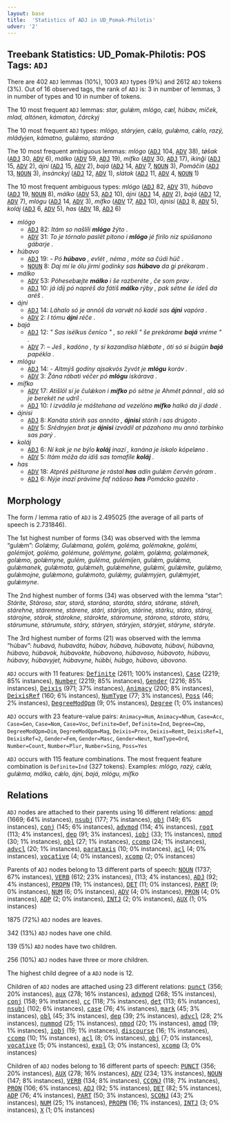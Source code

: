```yaml
---
layout: base
title:  'Statistics of ADJ in UD_Pomak-Philotis'
udver: '2'
---
```


## Treebank Statistics: UD_Pomak-Philotis: POS Tags: `ADJ`

There are 402 `ADJ` lemmas (10%), 1003 `ADJ` types (9%) and 2612 `ADJ` tokens (3%).
Out of 16 observed tags, the rank of `ADJ` is: 3 in number of lemmas, 3 in number of types and 10 in number of tokens.

The 10 most frequent `ADJ` lemmas: <em>star, gulǽm, mlógo, cæl, húbav, míček, mlad, altónen, kámaton, čárckyj</em>

The 10 most frequent `ADJ` types:  <em>mlógo, stáryjen, cǽla, gulǽma, cǽlo, razý, mládyjen, kámatno, gulǽmo, starána</em>

The 10 most frequent ambiguous lemmas: <em>mlógo</em> (<tt><a href="qpm_philotis-pos-ADJ.html">ADJ</a></tt> 104, <tt><a href="qpm_philotis-pos-ADV.html">ADV</a></tt> 38), <em>tǿšak</em> (<tt><a href="qpm_philotis-pos-ADJ.html">ADJ</a></tt> 30, <tt><a href="qpm_philotis-pos-ADV.html">ADV</a></tt> 6), <em>málko</em> (<tt><a href="qpm_philotis-pos-ADV.html">ADV</a></tt> 59, <tt><a href="qpm_philotis-pos-ADJ.html">ADJ</a></tt> 19), <em>mífko</em> (<tt><a href="qpm_philotis-pos-ADV.html">ADV</a></tt> 30, <tt><a href="qpm_philotis-pos-ADJ.html">ADJ</a></tt> 17), <em>ikinǧí</em> (<tt><a href="qpm_philotis-pos-ADJ.html">ADJ</a></tt> 15, <tt><a href="qpm_philotis-pos-ADV.html">ADV</a></tt> 2), <em>ájni</em> (<tt><a href="qpm_philotis-pos-ADJ.html">ADJ</a></tt> 15, <tt><a href="qpm_philotis-pos-ADV.html">ADV</a></tt> 2), <em>bajá</em> (<tt><a href="qpm_philotis-pos-ADJ.html">ADJ</a></tt> 14, <tt><a href="qpm_philotis-pos-ADV.html">ADV</a></tt> 7, <tt><a href="qpm_philotis-pos-NOUN.html">NOUN</a></tt> 3), <em>Pomáčin</em> (<tt><a href="qpm_philotis-pos-ADJ.html">ADJ</a></tt> 13, <tt><a href="qpm_philotis-pos-NOUN.html">NOUN</a></tt> 3), <em>insánckyj</em> (<tt><a href="qpm_philotis-pos-ADJ.html">ADJ</a></tt> 12, <tt><a href="qpm_philotis-pos-ADV.html">ADV</a></tt> 1), <em>slátak</em> (<tt><a href="qpm_philotis-pos-ADJ.html">ADJ</a></tt> 11, <tt><a href="qpm_philotis-pos-ADV.html">ADV</a></tt> 4, <tt><a href="qpm_philotis-pos-NOUN.html">NOUN</a></tt> 1)

The 10 most frequent ambiguous types:  <em>mlógo</em> (<tt><a href="qpm_philotis-pos-ADJ.html">ADJ</a></tt> 82, <tt><a href="qpm_philotis-pos-ADV.html">ADV</a></tt> 31), <em>húbavo</em> (<tt><a href="qpm_philotis-pos-ADJ.html">ADJ</a></tt> 19, <tt><a href="qpm_philotis-pos-NOUN.html">NOUN</a></tt> 8), <em>málko</em> (<tt><a href="qpm_philotis-pos-ADV.html">ADV</a></tt> 53, <tt><a href="qpm_philotis-pos-ADJ.html">ADJ</a></tt> 10), <em>ájni</em> (<tt><a href="qpm_philotis-pos-ADJ.html">ADJ</a></tt> 14, <tt><a href="qpm_philotis-pos-ADV.html">ADV</a></tt> 2), <em>bajá</em> (<tt><a href="qpm_philotis-pos-ADJ.html">ADJ</a></tt> 12, <tt><a href="qpm_philotis-pos-ADV.html">ADV</a></tt> 7), <em>mlógu</em> (<tt><a href="qpm_philotis-pos-ADJ.html">ADJ</a></tt> 14, <tt><a href="qpm_philotis-pos-ADV.html">ADV</a></tt> 3), <em>mífko</em> (<tt><a href="qpm_philotis-pos-ADV.html">ADV</a></tt> 17, <tt><a href="qpm_philotis-pos-ADJ.html">ADJ</a></tt> 10), <em>ájnisi</em> (<tt><a href="qpm_philotis-pos-ADJ.html">ADJ</a></tt> 8, <tt><a href="qpm_philotis-pos-ADV.html">ADV</a></tt> 5), <em>koláj</em> (<tt><a href="qpm_philotis-pos-ADJ.html">ADJ</a></tt> 6, <tt><a href="qpm_philotis-pos-ADV.html">ADV</a></tt> 5), <em>has</em> (<tt><a href="qpm_philotis-pos-ADV.html">ADV</a></tt> 18, <tt><a href="qpm_philotis-pos-ADJ.html">ADJ</a></tt> 6)


* <em>mlógo</em>
  * <tt><a href="qpm_philotis-pos-ADJ.html">ADJ</a></tt> 82: <em>Itám so našlíli <b>mlógo</b> žýto .</em>
  * <tt><a href="qpm_philotis-pos-ADV.html">ADV</a></tt> 31: <em>To je tórnalo paslét pítono i <b>mlógo</b> jé fírilo niz spúšanono gábarje .</em>
* <em>húbavo</em>
  * <tt><a href="qpm_philotis-pos-ADJ.html">ADJ</a></tt> 19: <em>- Pó <b>húbavo</b> , evlét , néma , móte sa čúdi hüč .</em>
  * <tt><a href="qpm_philotis-pos-NOUN.html">NOUN</a></tt> 8: <em>Daj mí le ólu jirmí godínky sas <b>húbavo</b> da gi prékaram .</em>
* <em>málko</em>
  * <tt><a href="qpm_philotis-pos-ADV.html">ADV</a></tt> 53: <em>Póhesebæjte <b>málko</b> i še razberéte , če som prav .</em>
  * <tt><a href="qpm_philotis-pos-ADJ.html">ADJ</a></tt> 10: <em>já ídij pó napréš da fátiš <b>málko</b> rýby , pak sétne še ídeš da aréš .</em>
* <em>ájni</em>
  * <tt><a href="qpm_philotis-pos-ADJ.html">ADJ</a></tt> 14: <em>Láhalo só je annóš da varvǿt nó kadé sas <b>ájni</b> vapóra .</em>
  * <tt><a href="qpm_philotis-pos-ADV.html">ADV</a></tt> 2: <em>I tómu <b>ájni</b> réče .</em>
* <em>bajá</em>
  * <tt><a href="qpm_philotis-pos-ADJ.html">ADJ</a></tt> 12: <em>" Sas isélkus čeníco " , so reklí " še prekárame <b>bajá</b> vréme " .</em>
  * <tt><a href="qpm_philotis-pos-ADV.html">ADV</a></tt> 7: <em>– Ješ , kadóno , ty sí kazandísa hlǽbate , óti só si búgün <b>bajá</b> papékla .</em>
* <em>mlógu</em>
  * <tt><a href="qpm_philotis-pos-ADJ.html">ADJ</a></tt> 14: <em>- Altmýš godíny ajsakvós žyvót je <b>mlógu</b> koráv .</em>
  * <tt><a href="qpm_philotis-pos-ADV.html">ADV</a></tt> 3: <em>Žána rábati véčer pó <b>mlógu</b> iskárava .</em>
* <em>mífko</em>
  * <tt><a href="qpm_philotis-pos-ADV.html">ADV</a></tt> 17: <em>Atišlól sí je čulǽkon i <b>mífko</b> pó sétne je Ahmét pánnal , alá só je berekét ne udríl .</em>
  * <tt><a href="qpm_philotis-pos-ADJ.html">ADJ</a></tt> 10: <em>I izvádila je máštehana ad vezelóno <b>mífko</b> halkó da jí dadé .</em>
* <em>ájnisi</em>
  * <tt><a href="qpm_philotis-pos-ADJ.html">ADJ</a></tt> 8: <em>Kanáta stórih sas annóto , <b>ájnisi</b> stórih i sas drúgoto .</em>
  * <tt><a href="qpm_philotis-pos-ADV.html">ADV</a></tt> 5: <em>Srédnyjen brat je <b>ájnisi</b> izvádil at pázahono mu annó tarbínko sas parý .</em>
* <em>koláj</em>
  * <tt><a href="qpm_philotis-pos-ADJ.html">ADJ</a></tt> 6: <em>Ní kak je ne býlo <b>koláj</b> inazí , kanána je ískalo kópeløno .</em>
  * <tt><a href="qpm_philotis-pos-ADV.html">ADV</a></tt> 5: <em>Itám móža da ídiš sas tomafíle <b>koláj</b> .</em>
* <em>has</em>
  * <tt><a href="qpm_philotis-pos-ADV.html">ADV</a></tt> 18: <em>Atpréš péšturane je rástal <b>has</b> adín gulǽm červén góram .</em>
  * <tt><a href="qpm_philotis-pos-ADJ.html">ADJ</a></tt> 6: <em>Nýje inazí právime faf nášoso <b>has</b> Pomácko gazéto .</em>

## Morphology

The form / lemma ratio of `ADJ` is 2.495025 (the average of all parts of speech is 2.731846).

The 1st highest number of forms (34) was observed with the lemma “gulǽm”: <em>Golǽmy, Gulǽmana, golém, goléma, golémakne, golémi, golémijot, golémo, golémune, golémyne, golǽm, golǽma, golǽmanek, golǽmo, golǽmyne, gulém, guléma, gulémijen, gulǽm, gulǽma, gulǽmanek, gulǽmata, gulǽmeh, gulǽmehne, gulǽmi, gulǽmite, gulǽmo, gulǽmojne, gulǽmono, gulǽmoto, gulǽmy, gulǽmyjen, gulǽmyjet, gulǽmyne</em>.

The 2nd highest number of forms (34) was observed with the lemma “star”: <em>Stárite, Stároso, star, stará, starána, staráta, stára, stárane, stáreh, stárehne, stáremne, stárene, stári, stárijon, stárine, stárku, stáro, stároj, stárojne, stárok, stárokne, stárokte, stáromune, stárono, stároto, stáru, stárumune, stárumute, stáry, stáryen, stáryjen, stáryjet, stáryne, stáryte</em>.

The 3rd highest number of forms (21) was observed with the lemma “húbav”: <em>hubavá, hubaváta, húbav, húbava, húbavata, húbavi, húbavna, húbavo, húbavok, húbavokte, húbavono, húbavoso, húbavoto, húbavu, húbavy, húbavyjet, húbavyne, húbbi, húbgo, húbovo, úbovono</em>.

`ADJ` occurs with 11 features: <tt><a href="qpm_philotis-feat-Definite.html">Definite</a></tt> (2611; 100% instances), <tt><a href="qpm_philotis-feat-Case.html">Case</a></tt> (2219; 85% instances), <tt><a href="qpm_philotis-feat-Number.html">Number</a></tt> (2219; 85% instances), <tt><a href="qpm_philotis-feat-Gender.html">Gender</a></tt> (2216; 85% instances), <tt><a href="qpm_philotis-feat-Deixis.html">Deixis</a></tt> (971; 37% instances), <tt><a href="qpm_philotis-feat-Animacy.html">Animacy</a></tt> (200; 8% instances), <tt><a href="qpm_philotis-feat-DeixisRef.html">DeixisRef</a></tt> (160; 6% instances), <tt><a href="qpm_philotis-feat-NumType.html">NumType</a></tt> (77; 3% instances), <tt><a href="qpm_philotis-feat-Poss.html">Poss</a></tt> (46; 2% instances), <tt><a href="qpm_philotis-feat-DegreeModQpm.html">DegreeModQpm</a></tt> (9; 0% instances), <tt><a href="qpm_philotis-feat-Degree.html">Degree</a></tt> (1; 0% instances)

`ADJ` occurs with 23 feature-value pairs: `Animacy=Hum`, `Animacy=Nhum`, `Case=Acc`, `Case=Gen`, `Case=Nom`, `Case=Voc`, `Definite=Def`, `Definite=Ind`, `Degree=Cmp`, `DegreeModQpm=Dim`, `DegreeModQpm=Mag`, `Deixis=Prox`, `Deixis=Remt`, `DeixisRef=1`, `DeixisRef=2`, `Gender=Fem`, `Gender=Masc`, `Gender=Neut`, `NumType=Ord`, `Number=Count`, `Number=Plur`, `Number=Sing`, `Poss=Yes`

`ADJ` occurs with 115 feature combinations.
The most frequent feature combination is `Definite=Ind` (327 tokens).
Examples: <em>mlógo, razý, cǽla, gulǽma, málko, cǽlo, ájni, bajá, mlógu, mífko</em>


## Relations

`ADJ` nodes are attached to their parents using 16 different relations: <tt><a href="qpm_philotis-dep-amod.html">amod</a></tt> (1669; 64% instances), <tt><a href="qpm_philotis-dep-nsubj.html">nsubj</a></tt> (177; 7% instances), <tt><a href="qpm_philotis-dep-obj.html">obj</a></tt> (149; 6% instances), <tt><a href="qpm_philotis-dep-conj.html">conj</a></tt> (145; 6% instances), <tt><a href="qpm_philotis-dep-advmod.html">advmod</a></tt> (114; 4% instances), <tt><a href="qpm_philotis-dep-root.html">root</a></tt> (113; 4% instances), <tt><a href="qpm_philotis-dep-dep.html">dep</a></tt> (91; 3% instances), <tt><a href="qpm_philotis-dep-iobj.html">iobj</a></tt> (33; 1% instances), <tt><a href="qpm_philotis-dep-nmod.html">nmod</a></tt> (30; 1% instances), <tt><a href="qpm_philotis-dep-obl.html">obl</a></tt> (27; 1% instances), <tt><a href="qpm_philotis-dep-ccomp.html">ccomp</a></tt> (24; 1% instances), <tt><a href="qpm_philotis-dep-advcl.html">advcl</a></tt> (20; 1% instances), <tt><a href="qpm_philotis-dep-parataxis.html">parataxis</a></tt> (10; 0% instances), <tt><a href="qpm_philotis-dep-acl.html">acl</a></tt> (4; 0% instances), <tt><a href="qpm_philotis-dep-vocative.html">vocative</a></tt> (4; 0% instances), <tt><a href="qpm_philotis-dep-xcomp.html">xcomp</a></tt> (2; 0% instances)

Parents of `ADJ` nodes belong to 13 different parts of speech: <tt><a href="qpm_philotis-pos-NOUN.html">NOUN</a></tt> (1737; 67% instances), <tt><a href="qpm_philotis-pos-VERB.html">VERB</a></tt> (612; 23% instances),  (113; 4% instances), <tt><a href="qpm_philotis-pos-ADJ.html">ADJ</a></tt> (92; 4% instances), <tt><a href="qpm_philotis-pos-PROPN.html">PROPN</a></tt> (19; 1% instances), <tt><a href="qpm_philotis-pos-DET.html">DET</a></tt> (11; 0% instances), <tt><a href="qpm_philotis-pos-PART.html">PART</a></tt> (9; 0% instances), <tt><a href="qpm_philotis-pos-NUM.html">NUM</a></tt> (6; 0% instances), <tt><a href="qpm_philotis-pos-ADV.html">ADV</a></tt> (4; 0% instances), <tt><a href="qpm_philotis-pos-PRON.html">PRON</a></tt> (4; 0% instances), <tt><a href="qpm_philotis-pos-ADP.html">ADP</a></tt> (2; 0% instances), <tt><a href="qpm_philotis-pos-INTJ.html">INTJ</a></tt> (2; 0% instances), <tt><a href="qpm_philotis-pos-AUX.html">AUX</a></tt> (1; 0% instances)

1875 (72%) `ADJ` nodes are leaves.

342 (13%) `ADJ` nodes have one child.

139 (5%) `ADJ` nodes have two children.

256 (10%) `ADJ` nodes have three or more children.

The highest child degree of a `ADJ` node is 12.

Children of `ADJ` nodes are attached using 23 different relations: <tt><a href="qpm_philotis-dep-punct.html">punct</a></tt> (356; 20% instances), <tt><a href="qpm_philotis-dep-aux.html">aux</a></tt> (278; 16% instances), <tt><a href="qpm_philotis-dep-advmod.html">advmod</a></tt> (268; 15% instances), <tt><a href="qpm_philotis-dep-conj.html">conj</a></tt> (158; 9% instances), <tt><a href="qpm_philotis-dep-cc.html">cc</a></tt> (118; 7% instances), <tt><a href="qpm_philotis-dep-det.html">det</a></tt> (113; 6% instances), <tt><a href="qpm_philotis-dep-nsubj.html">nsubj</a></tt> (102; 6% instances), <tt><a href="qpm_philotis-dep-case.html">case</a></tt> (76; 4% instances), <tt><a href="qpm_philotis-dep-mark.html">mark</a></tt> (45; 3% instances), <tt><a href="qpm_philotis-dep-obl.html">obl</a></tt> (45; 3% instances), <tt><a href="qpm_philotis-dep-dep.html">dep</a></tt> (39; 2% instances), <tt><a href="qpm_philotis-dep-advcl.html">advcl</a></tt> (28; 2% instances), <tt><a href="qpm_philotis-dep-nummod.html">nummod</a></tt> (25; 1% instances), <tt><a href="qpm_philotis-dep-nmod.html">nmod</a></tt> (20; 1% instances), <tt><a href="qpm_philotis-dep-amod.html">amod</a></tt> (19; 1% instances), <tt><a href="qpm_philotis-dep-iobj.html">iobj</a></tt> (19; 1% instances), <tt><a href="qpm_philotis-dep-discourse.html">discourse</a></tt> (16; 1% instances), <tt><a href="qpm_philotis-dep-ccomp.html">ccomp</a></tt> (10; 1% instances), <tt><a href="qpm_philotis-dep-acl.html">acl</a></tt> (8; 0% instances), <tt><a href="qpm_philotis-dep-obj.html">obj</a></tt> (7; 0% instances), <tt><a href="qpm_philotis-dep-vocative.html">vocative</a></tt> (5; 0% instances), <tt><a href="qpm_philotis-dep-expl.html">expl</a></tt> (3; 0% instances), <tt><a href="qpm_philotis-dep-xcomp.html">xcomp</a></tt> (3; 0% instances)

Children of `ADJ` nodes belong to 16 different parts of speech: <tt><a href="qpm_philotis-pos-PUNCT.html">PUNCT</a></tt> (356; 20% instances), <tt><a href="qpm_philotis-pos-AUX.html">AUX</a></tt> (278; 16% instances), <tt><a href="qpm_philotis-pos-ADV.html">ADV</a></tt> (234; 13% instances), <tt><a href="qpm_philotis-pos-NOUN.html">NOUN</a></tt> (147; 8% instances), <tt><a href="qpm_philotis-pos-VERB.html">VERB</a></tt> (134; 8% instances), <tt><a href="qpm_philotis-pos-CCONJ.html">CCONJ</a></tt> (118; 7% instances), <tt><a href="qpm_philotis-pos-PRON.html">PRON</a></tt> (106; 6% instances), <tt><a href="qpm_philotis-pos-ADJ.html">ADJ</a></tt> (92; 5% instances), <tt><a href="qpm_philotis-pos-DET.html">DET</a></tt> (82; 5% instances), <tt><a href="qpm_philotis-pos-ADP.html">ADP</a></tt> (76; 4% instances), <tt><a href="qpm_philotis-pos-PART.html">PART</a></tt> (50; 3% instances), <tt><a href="qpm_philotis-pos-SCONJ.html">SCONJ</a></tt> (43; 2% instances), <tt><a href="qpm_philotis-pos-NUM.html">NUM</a></tt> (25; 1% instances), <tt><a href="qpm_philotis-pos-PROPN.html">PROPN</a></tt> (16; 1% instances), <tt><a href="qpm_philotis-pos-INTJ.html">INTJ</a></tt> (3; 0% instances), <tt><a href="qpm_philotis-pos-X.html">X</a></tt> (1; 0% instances)

